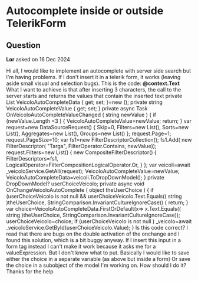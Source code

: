 # Autocomplete inside or outside TelerikForm

## Question

**Lor** asked on 16 Dec 2024

Hi all, I would like to implement an autocomplete with server side search but I'm having problems. If I don't insert it in a telerik form, it works (leaving aside small visual and selection bugs). This is the code: <TelerikAutoComplete Data="@VeicoloAutoCompleteData" Value="@VeicoloAutoCompleteValue" ValueChanged="@( (string newValue)=> OnVeicoloAutoCompleteValueChanged(newValue) )" OnChange="@OnChangeVeicoloAutoComplete" ValueField="@( nameof(DropDownModel.Text) )" MinLength="3" DebounceDelay="150">
<ItemTemplate>
<strong>@context.Text</strong>
</ItemTemplate>
</TelerikAutoComplete> What I want to achieve is that after inserting 3 characters, the call to the server starts and returns the values ​​that contain the inserted text private List<DropDownModel> VeicoloAutoCompleteData { get; set; }=new (); private string VeicoloAutoCompleteValue { get; set; } private async Task OnVeicoloAutoCompleteValueChanged ( string newValue ) { if (newValue.Length <3 )
{
VeicoloAutoCompleteValue=newValue; return;
} var request=new DataSourceRequest()
{
Skip=0,
Filters=new List<IFilterDescriptor>(),
Sorts=new List<SortDescriptor>(),
Aggregates=new List<AggregateDescriptor>(),
Groups=new List<GroupDescriptor>()
};
request.Page=1;
request.PageSize=10; var fs1=new FilterDescriptorCollection();
fs1.Add( new FilterDescriptor( "Targa", FilterOperator.Contains, newValue));
request.Filters=new List<IFilterDescriptor>()
{ new CompositeFilterDescriptor()
{
FilterDescriptors=fs1,
LogicalOperator=FilterCompositionLogicalOperator.Or,
}
}; var veicoli=await _veicoloService.GetAll(request);
VeicoloAutoCompleteValue=newValue;
VeicoloAutoCompleteData=veicoli.ToDropDownModel();
} private DropDownModel? userChoiceVeicolo; private async void OnChangeVeicoloAutoComplete ( object theUserChoice ) { if (userChoiceVeicolo is not null && userChoiceVeicolo.Text.Equals(( string )theUserChoice, StringComparison.InvariantCultureIgnoreCase))
{ return;
} var choice=VeicoloAutoCompleteData.FirstOrDefault(x=> x.Text.Equals(( string )theUserChoice, StringComparison.InvariantCultureIgnoreCase));
userChoiceVeicolo=choice; if (userChoiceVeicolo is not null )
_veicolo=await _veicoloService.GetById(userChoiceVeicolo.Value);
} Is this code correct? I read that there are bugs on the double activation of the onchange and I found this solution, which is a bit buggy anyway. If I insert this input in a form tag instead I can't make it work because it asks me for a valueExpression. But I don't know what to put. Basically I would like to save either the choice in a separate variable (as above but inside a form) Or save the choice in a subobject of the model I'm working on. How should I do it? Thanks for the help
